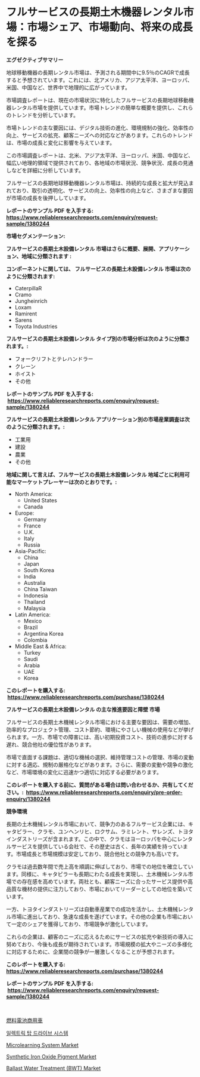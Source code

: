 <p><h1>フルサービスの長期土木機器レンタル市場：市場シェア、市場動向、将来の成長を探る</h1></p><p><strong>エグゼクティブサマリー</strong></p>
<p><p>地球移動機器の長期レンタル市場は、予測される期間中に9.5％のCAGRで成長すると予想されています。これには、北アメリカ、アジア太平洋、ヨーロッパ、米国、中国など、世界中で地理的に広がっています。</p><p>市場調査レポートは、現在の市場状況に特化したフルサービスの長期地球移動機器レンタル市場を提供しています。市場トレンドの簡単な概要を提供し、これらのトレンドを分析しています。</p><p>市場トレンドの主な要因には、デジタル技術の進化、環境規制の強化、効率性の向上、サービスの拡充、顧客ニーズへの対応などがあります。これらのトレンドは、市場の成長と変化に影響を与えています。</p><p>この市場調査レポートは、北米、アジア太平洋、ヨーロッパ、米国、中国など、幅広い地理的領域で提供されており、各地域の市場状況、競争状況、成長の見通しなどを詳細に分析しています。</p><p>フルサービスの長期地球移動機器レンタル市場は、持続的な成長と拡大が見込まれており、取引の透明化、サービスの向上、効率性の向上など、さまざまな要因が市場の成長を後押ししています。</p></p>
<p><strong>レポートのサンプル PDF を入手する: <a href="https://www.reliableresearchreports.com/enquiry/request-sample/1380244">https://www.reliableresearchreports.com/enquiry/request-sample/1380244</a></strong></p>
<p><strong>市場セグメンテーション:</strong></p>
<p><strong> フルサービスの長期土木設備レンタル 市場はさらに概要、展開、アプリケーション、地域に分類されます :</strong></p>
<p><strong>コンポーネントに関しては、 フルサービスの長期土木設備レンタル 市場は次のように分類されます: &nbsp;</strong></p>
<p><ul><li>CaterpillaR</li><li>Cramo</li><li>Jungheinrich</li><li>Loxam</li><li>Ramirent</li><li>Sarens</li><li>Toyota Industries</li></ul></p>
<p><strong> フルサービスの長期土木設備レンタル タイプ別の市場分析は次のように分類されます。:</strong></p>
<p><ul><li>フォークリフトとテレハンドラー</li><li>クレーン</li><li>ホイスト</li><li>その他</li></ul></p>
<p><strong>レポートのサンプル PDF を入手する: &nbsp;<a href="https://www.reliableresearchreports.com/enquiry/request-sample/1380244">https://www.reliableresearchreports.com/enquiry/request-sample/1380244</a></strong></p>
<p><strong> フルサービスの長期土木設備レンタル アプリケーション別の市場産業調査は次のように分類されます。:</strong></p>
<p><ul><li>工業用</li><li>建設</li><li>農業</li><li>その他</li></ul></p>
<p><strong>地域に関して言えば、フルサービスの長期土木設備レンタル 地域ごとに利用可能なマーケットプレーヤーは次のとおりです。:</strong></p>
<p><ul>
    <li>
        North America:
        <ul>
            <li>United States</li>
            <li>Canada</li>
        </ul>
    </li>
    <li>
        Europe:
        <ul>
            <li>Germany</li>
            <li>France</li>
            <li>U.K.</li>
            <li>Italy</li>
            <li>Russia</li>
        </ul>
    </li>
    <li>
        Asia-Pacific:
        <ul>
            <li>China</li>
            <li>Japan</li>
            <li>South Korea</li>
            <li>India</li>
            <li>Australia</li>
            <li>China Taiwan</li>
            <li>Indonesia</li>
            <li>Thailand</li>
            <li>Malaysia</li>
        </ul>
    </li>
    <li>
        Latin America:
        <ul>
            <li>Mexico</li>
            <li>Brazil</li>
            <li>Argentina Korea</li>
            <li>Colombia</li>
        </ul>
    </li>
    <li>
        Middle East & Africa:
        <ul>
            <li>Turkey</li>
            <li>Saudi</li>
            <li>Arabia</li>
            <li>UAE</li>
            <li>Korea</li>
        </ul>
    </li>
    </ul></p>
<p><strong>このレポートを購入する: &nbsp;<a href="https://www.reliableresearchreports.com/purchase/1380244">https://www.reliableresearchreports.com/purchase/1380244</a></strong></p>
<p><strong>フルサービスの長期土木設備レンタル の主な推進要因と障壁 市場</strong></p>
<p><p>フルサービスの長期土木機械レンタル市場における主要な要因は、需要の増加、効率的なプロジェクト管理、コスト節約、環境にやさしい機械の使用などが挙げられます。一方、市場での障害には、高い初期投資コスト、技術の進歩に対する遅れ、競合他社の優位性があります。</p><p>市場で直面する課題は、適切な機械の選択、維持管理コストの管理、市場の変動に対する適応、規制の厳格化などがあります。さらに、需要の変動や競争の激化など、市場環境の変化に迅速かつ適切に対応する必要があります。</p></p>
<p><strong>このレポートを購入する前に、質問がある場合は問い合わせるか、共有してください。:&nbsp; <a href="https://www.reliableresearchreports.com/enquiry/pre-order-enquiry/1380244">https://www.reliableresearchreports.com/enquiry/pre-order-enquiry/1380244</a></strong></p>
<p><strong>競争環境</strong></p>
<p><p>長期の土木機械レンタル市場において、競争力のあるフルサービス企業には、キャタピラー、クラモ、ユンヘンリヒ、ロクサム、ラミレント、サレンズ、トヨタインダストリーズが含まれます。この中で、クラモはヨーロッパを中心にレンタルサービスを提供している会社で、その歴史は古く、長年の実績を持っています。市場成長と市場規模は安定しており、競合他社との競争力も高いです。</p><p>クラモは過去数年間で売上高を順調に伸ばしており、市場での地位を確立しています。同様に、キャタピラーも長期にわたる成長を実現し、土木機械レンタル市場での存在感を高めています。両社とも、顧客ニーズに合ったサービス提供や高品質な機材の提供に注力しており、市場においてリーダーとしての地位を築いています。</p><p>一方、トヨタインダストリーズは自動車産業での成功を活かし、土木機械レンタル市場に進出しており、急速な成長を遂げています。その他の企業も市場において一定のシェアを獲得しており、市場競争が激化しています。</p><p>これらの企業は、顧客のニーズに応えるためにサービスの拡充や新技術の導入に努めており、今後も成長が期待されています。市場規模の拡大やニーズの多様化に対応するために、企業間の競争が一層激しくなることが予想されます。</p></p>
<p><strong>このレポートを購入する: &nbsp; <a href="https://www.reliableresearchreports.com/purchase/1380244">https://www.reliableresearchreports.com/purchase/1380244</a></strong></p>
<p><strong>レポートのサンプル PDF を入手する: &nbsp;<a href="https://www.reliableresearchreports.com/enquiry/request-sample/1380244">https://www.reliableresearchreports.com/enquiry/request-sample/1380244</a></strong><strong></strong></p>
<p>&nbsp;</p>
<p><p><a href="https://github.com/sghwr779811674/Market-Research-Report-List-1/blob/main/1398228192911.md">燃料電池商用車</a></p><p><a href="https://github.com/vdhdwjyp90142/Market-Research-Report-List-1/blob/main/6201677192636.md">일렉트릭 탑 드라이브 시스템</a></p><p><a href="https://issuu.com/reportprime-2/docs/microlearning-system-market-size-2030.pptx">Microlearning System Market</a></p><p><a href="https://github.com/lbird53714/Market-Research-Report-List-3/blob/main/synthetic-iron-oxide-pigment-market.md">Synthetic Iron Oxide Pigment Market</a></p><p><a href="https://issuu.com/reportprime-2/docs/ballast-water-treatment-bwt-market-size-2030.pptx">Ballast Water Treatment (BWT) Market</a></p></p>
